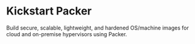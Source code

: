 # Kickstart Packer
Build secure, scalable, lightweight, and hardened OS/machine images for cloud and on-premise hypervisors using Packer.

